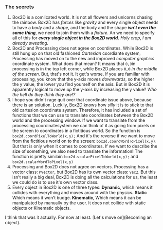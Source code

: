 ### The secrets

1. Box2D is a comlicated world. It is not all flowers and unicorns chasing the rainbow. Box2D has _forces_ like _gravity_ and every single object needs to have a _body_ and a _shape_, and the body and the shape _**isn't even the same thing**_, we need to join them with a _fixture_. An we need to specify all of this for _**every single object in the Box2D world.**_ _Holy crap, I am already sweating._
2. Box2D and Processing does not agree on coordinates. While Box2D is still hung up on that old fashioned _Cartesian_ coordiante system, Processing has moved on to the new and improved _computer graphics_ coordinate system. What does that mean? It means that `0,0`in processing is in the top left corner, while Box2D places `0,0` _in the middle of the screen_. But, that's not it. It get's worse. If you are familiar with processing, you know that the y-axis moves _downwards_, so the higher the y value, the lower you find yourself on the axis. But in Box2D it is apparently logical to move _up_ the y-axis by increasing the y value? _Who the hell do they think they are!?_
3. I hope you didn't rage quit over that coordinate issue above, because there is an solution. Luckily, Box2D knows how _silly_ it is to stick to that old cartesion coordinate system. Therefore, it has included a set of functions that we can use to translate coordinates between the Box2D world and the processing window. If we want to translate from the processing coordinatesystem we can think of it as going from pixels on the screen to coordinates in a fictitious world. So the function is `box2d.coordPixelToWorld(x,y);` And it's the reverse if we want to move from the fictitious world on to the screen: `box2d.coordWordToPixel(x,y)`. But that is only when it comes to coordinates. If we want to describe the size of something, we also need to translate the information! The function is pretty similair: `box2d.scalarPixelToWorld(x,y);` and `box2d.scalarWordToPixel(x,y)`
4. Processing and Box2D does not agree on vectors. Processing has a vector class: `PVector`, but Box2D has its own vector class: `Vec2`. But this isn't really a big deal, Box2D is doing all the calculations for us, the least we could do is to use it's own vector class.
5. Every object in Box2D is one of three types: **Dynamic**, which means it collides with everything and moves around with the physics. **Static** Which means it won't budge. **Kinematic**, Which means it can be manipulated by manually by the user. It does not collide with static objects or Kinematic objects.

I think that was it actually. For now at least. [Let's move on](Becoming an object). 
